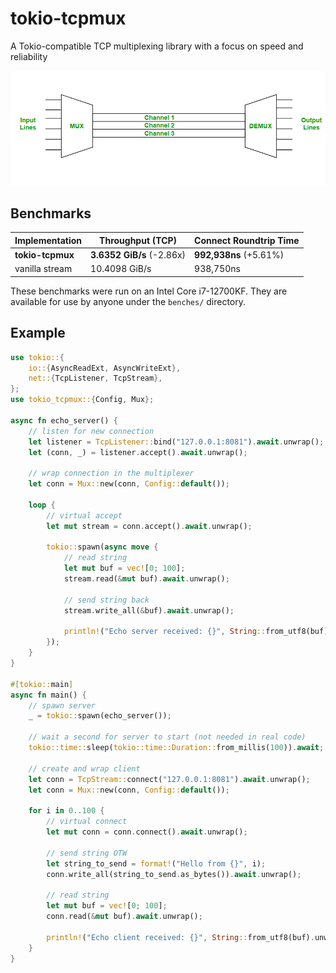 # tokio-tcpmux

A Tokio-compatible TCP multiplexing library with a focus on speed and reliability

![img](https://raw.githubusercontent.com/rob-maron/tokio-tcpmux/master/mux.png)

## Benchmarks
|       Implementation     |  Throughput (TCP)            |   Connect Roundtrip Time          |
| ------------------------ | ---------------------------- | --------------------------------- |
|     **tokio-tcpmux**     |  **3.6352 GiB/s** (-2.86x)   |         **992,938ns** (+5.61%)    |
|      vanilla stream      |   10.4098 GiB/s              |         938,750ns                 |

These benchmarks were run on an Intel Core i7-12700KF. They are available for use by anyone under the `benches/` directory.


## Example
```rust
use tokio::{
    io::{AsyncReadExt, AsyncWriteExt},
    net::{TcpListener, TcpStream},
};
use tokio_tcpmux::{Config, Mux};

async fn echo_server() {
    // listen for new connection
    let listener = TcpListener::bind("127.0.0.1:8081").await.unwrap();
    let (conn, _) = listener.accept().await.unwrap();

    // wrap connection in the multiplexer
    let conn = Mux::new(conn, Config::default());

    loop {
        // virtual accept
        let mut stream = conn.accept().await.unwrap();

        tokio::spawn(async move {
            // read string
            let mut buf = vec![0; 100];
            stream.read(&mut buf).await.unwrap();

            // send string back
            stream.write_all(&buf).await.unwrap();

            println!("Echo server received: {}", String::from_utf8(buf).unwrap());
        });
    }
}

#[tokio::main]
async fn main() {
    // spawn server
    _ = tokio::spawn(echo_server());
    
    // wait a second for server to start (not needed in real code)
    tokio::time::sleep(tokio::time::Duration::from_millis(100)).await;

    // create and wrap client
    let conn = TcpStream::connect("127.0.0.1:8081").await.unwrap();
    let conn = Mux::new(conn, Config::default());

    for i in 0..100 {
        // virtual connect
        let mut conn = conn.connect().await.unwrap();

        // send string OTW
        let string_to_send = format!("Hello from {}", i);
        conn.write_all(string_to_send.as_bytes()).await.unwrap();

        // read string
        let mut buf = vec![0; 100];
        conn.read(&mut buf).await.unwrap();

        println!("Echo client received: {}", String::from_utf8(buf).unwrap());
    }
}
```
